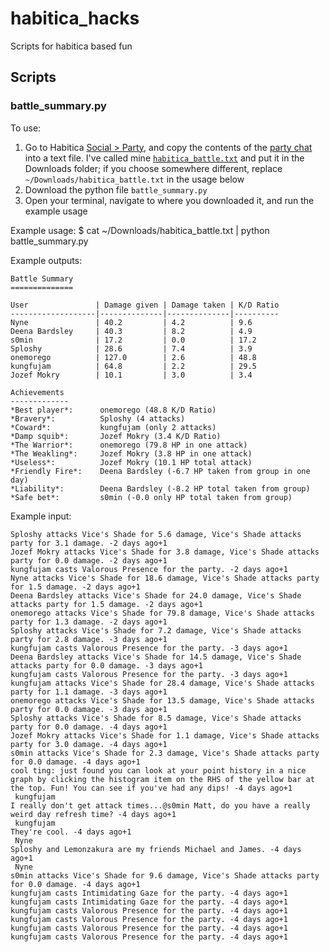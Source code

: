 # habitica_hacks
Scripts for habitica based fun

## Scripts

### battle_summary.py

To use:

1. Go to Habitica [Social > Party](img/party.png), and copy the contents of the [party chat](img/party_chat.png) into a text file. I've called mine [`habitica_battle.txt`](img/habitica_battle.png) and put it in the Downloads folder; if you choose somewhere different, replace `~/Downloads/habitica_battle.txt` in the usage below
1. Download the python file `battle_summary.py`
1. Open your terminal, navigate to where you downloaded it, and run the example usage

Example usage:
    $ cat ~/Downloads/habitica_battle.txt | python battle_summary.py

Example outputs:
```
Battle Summary
==============

User               | Damage given | Damage taken | K/D Ratio
-------------------|--------------|--------------|----------
Nyne               | 40.2         | 4.2          | 9.6      
Deena Bardsley     | 40.3         | 8.2          | 4.9      
s0min              | 17.2         | 0.0          | 17.2     
Sploshy            | 28.6         | 7.4          | 3.9      
onemorego          | 127.0        | 2.6          | 48.8     
kungfujam          | 64.8         | 2.2          | 29.5     
Jozef Mokry        | 10.1         | 3.0          | 3.4      

Achievements
-------------
*Best player*:      onemorego (48.8 K/D Ratio)  
*Bravery*:          Sploshy (4 attacks)  
*Coward*:           kungfujam (only 2 attacks)  
*Damp squib*:       Jozef Mokry (3.4 K/D Ratio)  
*The Warrior*:      onemorego (79.8 HP in one attack)  
*The Weakling*:     Jozef Mokry (3.8 HP in one attack)  
*Useless*:          Jozef Mokry (10.1 HP total attack)  
*Friendly Fire*:    Deena Bardsley (-6.7 HP taken from group in one day)  
*Liability*:        Deena Bardsley (-8.2 HP total taken from group)  
*Safe bet*:         s0min (-0.0 only HP total taken from group)
```

Example input:
```
Sploshy attacks Vice's Shade for 5.6 damage, Vice's Shade attacks party for 3.1 damage. -2 days ago+1   
Jozef Mokry attacks Vice's Shade for 3.8 damage, Vice's Shade attacks party for 0.0 damage. -2 days ago+1   
kungfujam casts Valorous Presence for the party. -2 days ago+1   
Nyne attacks Vice's Shade for 18.6 damage, Vice's Shade attacks party for 1.5 damage. -2 days ago+1   
Deena Bardsley attacks Vice's Shade for 24.0 damage, Vice's Shade attacks party for 1.5 damage. -2 days ago+1   
onemorego attacks Vice's Shade for 79.8 damage, Vice's Shade attacks party for 1.3 damage. -2 days ago+1   
Sploshy attacks Vice's Shade for 7.2 damage, Vice's Shade attacks party for 2.8 damage. -3 days ago+1   
kungfujam casts Valorous Presence for the party. -3 days ago+1   
Deena Bardsley attacks Vice's Shade for 14.5 damage, Vice's Shade attacks party for 0.0 damage. -3 days ago+1   
kungfujam casts Valorous Presence for the party. -3 days ago+1   
kungfujam attacks Vice's Shade for 28.4 damage, Vice's Shade attacks party for 1.1 damage. -3 days ago+1   
onemorego attacks Vice's Shade for 13.5 damage, Vice's Shade attacks party for 0.0 damage. -3 days ago+1   
Sploshy attacks Vice's Shade for 8.5 damage, Vice's Shade attacks party for 0.0 damage. -4 days ago+1   
Jozef Mokry attacks Vice's Shade for 1.1 damage, Vice's Shade attacks party for 3.0 damage. -4 days ago+1   
s0min attacks Vice's Shade for 2.3 damage, Vice's Shade attacks party for 0.0 damage. -4 days ago+1   
cool ting: just found you can look at your point history in a nice graph by clicking the histogram item on the RHS of the yellow bar at the top. Fun! You can see if you've had any dips! -4 days ago+1         
 kungfujam 
I really don't get attack times...@s0min Matt, do you have a really weird day refresh time? -4 days ago+1         
 kungfujam 
They're cool. -4 days ago+1         
 Nyne 
Sploshy and Lemonzakura are my friends Michael and James. -4 days ago+1         
 Nyne 
s0min attacks Vice's Shade for 9.6 damage, Vice's Shade attacks party for 0.0 damage. -4 days ago+1   
kungfujam casts Intimidating Gaze for the party. -4 days ago+1   
kungfujam casts Intimidating Gaze for the party. -4 days ago+1   
kungfujam casts Valorous Presence for the party. -4 days ago+1   
kungfujam casts Valorous Presence for the party. -4 days ago+1   
kungfujam casts Valorous Presence for the party. -4 days ago+1   
kungfujam casts Valorous Presence for the party. -4 days ago+1   
```
